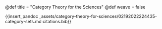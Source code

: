 @def title = "Category Theory for the Sciences"
@def weave = false

{{insert_pandoc _assets/category-theory-for-sciences/02192022224435-category-sets.md citations.bib}}
